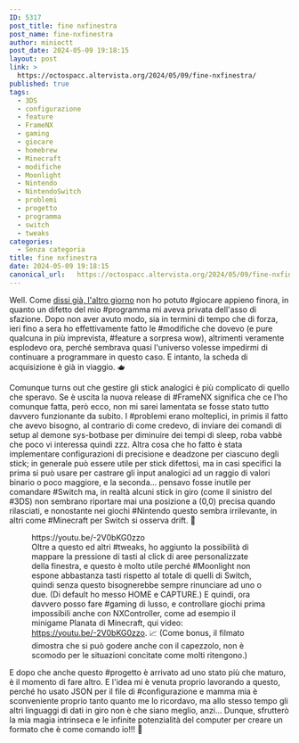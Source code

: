 ```yaml
---
ID: 5317
post_title: fine nxfinestra
post_name: fine-nxfinestra
author: minioctt
post_date: 2024-05-09 19:18:15
layout: post
link: >
  https://octospacc.altervista.org/2024/05/09/fine-nxfinestra/
published: true
tags:
  - 3DS
  - configurazione
  - feature
  - FrameNX
  - gaming
  - giocare
  - homebrew
  - Minecraft
  - modifiche
  - Moonlight
  - Nintendo
  - NintendoSwitch
  - problemi
  - progetto
  - programma
  - switch
  - tweaks
categories:
  - Senza categoria
title: fine nxfinestra
date: 2024-05-09 19:18:15
canonical_url:   https://octospacc.altervista.org/2024/05/09/fine-nxfinestra/
---
```

<!-- wp:paragraph -->
<p>Well. Come <a href="2024/05/06/not-even-gaming/">dissi già, l'altro giorno</a> non ho potuto #giocare appieno finora, in quanto un difetto del mio #programma mi aveva privata dell'asso di sfazione. Dopo non aver avuto modo, sia in termini di tempo che di forza, ieri fino a sera ho effettivamente fatto le #modifiche che dovevo (e pure qualcuna in più imprevista, #feature a sorpresa wow), altrimenti veramente esplodevo ora, perché sembrava quasi l'universo volesse impedirmi di continuare a programmare in questo caso. E intanto, la scheda di acquisizione è già in viaggio. 🫖</p>
<!-- /wp:paragraph -->

<!-- wp:paragraph -->
<p>Comunque turns out che gestire gli stick analogici è più complicato di quello che speravo. Se è uscita la nuova release di #FrameNX significa che ce l'ho comunque fatta, però ecco, non mi sarei lamentata se fosse stato tutto davvero funzionante da subito. I #problemi erano molteplici, in primis il fatto che avevo bisogno, al contrario di come credevo, di inviare dei comandi di setup al demone sys-botbase per diminuire dei tempi di sleep, roba vabbè che poco vi interessa quindi zzz. Altra cosa che ho fatto è stata implementare configurazioni di precisione e deadzone per ciascuno degli stick; in generale può essere utile per stick difettosi, ma in casi specifici la prima si può usare per castrare gli input analogici ad un raggio di valori binario o poco maggiore, e la seconda... pensavo fosse inutile per comandare #Switch ma, in realtà alcuni stick in giro (come il sinistro del #3DS) non sembrano riportare mai una posizione a (0,0) precisa quando rilasciati, e nonostante nei giochi #Nintendo questo sembra irrilevante, in altri come #Minecraft per Switch si osserva drift. 🚓</p>
<!-- /wp:paragraph -->

<!-- wp:paragraph -->
<p></p>
<!-- /wp:paragraph -->

<!-- wp:embed {"url":"https://youtu.be/-2V0bKG0zzo","type":"video","providerNameSlug":"youtube","responsive":true,"className":"wp-embed-aspect-16-9 wp-has-aspect-ratio"} -->
<figure class="wp-block-embed is-type-video is-provider-youtube wp-block-embed-youtube wp-embed-aspect-16-9 wp-has-aspect-ratio"><div class="wp-block-embed__wrapper">
https://youtu.be/-2V0bKG0zzo
</div><figcaption class="wp-element-caption">Oltre a questo ed altri #tweaks, ho aggiunto la possibilità di mappare la pressione di tasti al click di aree personalizzate della finestra, e questo è molto utile perché #Moonlight non espone abbastanza tasti rispetto al totale di quelli di Switch, quindi senza questo bisognerebbe sempre rinunciare ad uno o due. (Di default ho messo HOME e CAPTURE.) E quindi, ora davvero posso fare #gaming di lusso, e controllare giochi prima impossibili anche con NXController, come ad esempio il minigame Planata di Minecraft, qui video: <a href="https://youtu.be/-2V0bKG0zzo">https://youtu.be/-2V0bKG0zzo</a>. 📈 (Come bonus, il filmato dimostra che si può godere anche con il capezzolo, non è scomodo per le situazioni concitate come molti ritengono.)</figcaption></figure>
<!-- /wp:embed -->

<!-- wp:paragraph -->
<p></p>
<!-- /wp:paragraph -->

<!-- wp:paragraph -->
<p>E dopo che anche questo #progetto è arrivato ad uno stato più che maturo, è il momento di fare altro. E l'idea mi è venuta proprio lavorando a questo, perché ho usato JSON per il file di #configurazione e mamma mia è sconveniente proprio tanto quanto me lo ricordavo, ma allo stesso tempo gli altri linguaggi di dati in giro non è che siano meglio, anzi... Dunque, sfrutterò la mia magia intrinseca e le infinite potenzialità del computer per creare un formato che è come comando io!!! 💖</p>
<!-- /wp:paragraph -->